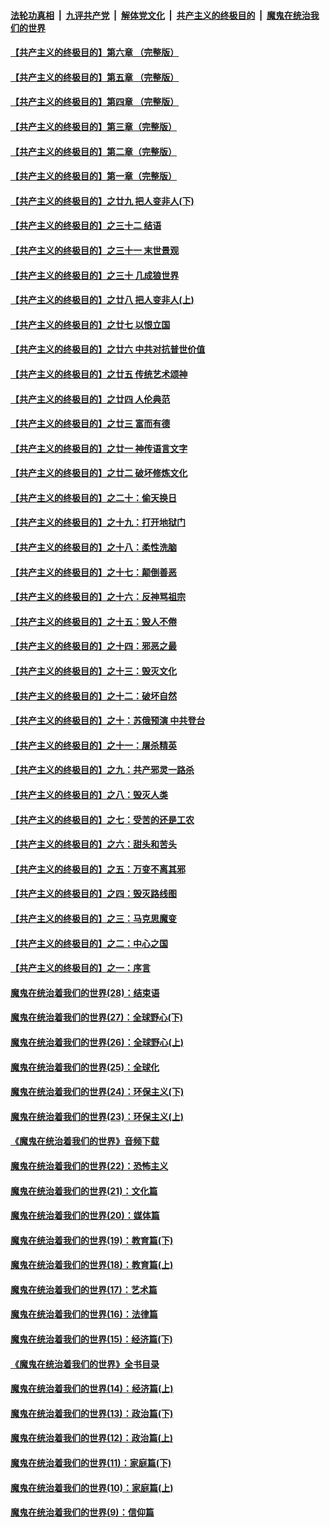 

####  [法轮功真相](../../../../basic/blob/master/README.md?t=05240401) &nbsp;|&nbsp; [九评共产党](../../../../9ping.md/blob/master/README.md?t=05240401) &nbsp;|&nbsp; [解体党文化](../../../../jtdwh.md/blob/master/README.md?t=05240401)  &nbsp;|&nbsp; [共产主义的终极目的](../../../../gczydzjmd.md/blob/master/README.md?t=05240401) &nbsp;|&nbsp; [魔鬼在统治我们的世界](../../../../mgztzwmdsj.md/blob/master/README.md?t=05240401) 

#### [【共产主义的终极目的】第六章 （完整版）](../pages/nsc422/n11428913.md?t=05240401) 

#### [【共产主义的终极目的】第五章 （完整版）](../pages/nsc422/n11428912.md?t=05240401) 

#### [【共产主义的终极目的】第四章 （完整版）](../pages/nsc422/n11428907.md?t=05240401) 

#### [【共产主义的终极目的】第三章（完整版）](../pages/nsc422/n11428848.md?t=05240401) 

#### [【共产主义的终极目的】第二章（完整版）](../pages/nsc422/n11428831.md?t=05240401) 

#### [【共产主义的终极目的】第一章（完整版）](../pages/nsc422/n11417651.md?t=05240401) 

#### [【共产主义的终极目的】之廿九 把人变非人(下)](../pages/nsc422/n11344140.md?t=05240401) 

#### [【共产主义的终极目的】之三十二 结语](../pages/nsc422/n11360535.md?t=05240401) 

#### [【共产主义的终极目的】之三十一 末世景观](../pages/nsc422/n11351129.md?t=05240401) 

#### [【共产主义的终极目的】之三十 几成狼世界](../pages/nsc422/n11348280.md?t=05240401) 

#### [【共产主义的终极目的】之廿八 把人变非人(上)](../pages/nsc422/n11340492.md?t=05240401) 

#### [【共产主义的终极目的】之廿七 以恨立国](../pages/nsc422/n11336944.md?t=05240401) 

#### [【共产主义的终极目的】之廿六 中共对抗普世价值](../pages/nsc422/n11324785.md?t=05240401) 

#### [【共产主义的终极目的】之廿五 传统艺术颂神](../pages/nsc422/n11296396.md?t=05240401) 

#### [【共产主义的终极目的】之廿四 人伦典范](../pages/nsc422/n11296397.md?t=05240401) 

#### [【共产主义的终极目的】之廿三 富而有德](../pages/nsc422/n11283598.md?t=05240401) 

#### [【共产主义的终极目的】之廿一 神传语言文字](../pages/nsc422/n11263265.md?t=05240401) 

#### [【共产主义的终极目的】之廿二 破坏修炼文化](../pages/nsc422/n11245728.md?t=05240401) 

#### [【共产主义的终极目的】之二十：偷天换日](../pages/nsc422/n11238846.md?t=05240401) 

#### [【共产主义的终极目的】之十九：打开地狱门](../pages/nsc422/n11206376.md?t=05240401) 

#### [【共产主义的终极目的】之十八：柔性洗脑](../pages/nsc422/n11199994.md?t=05240401) 

#### [【共产主义的终极目的】之十七：颠倒善恶](../pages/nsc422/n11179782.md?t=05240401) 

#### [【共产主义的终极目的】之十六：反神骂祖宗](../pages/nsc422/n11166798.md?t=05240401) 

#### [【共产主义的终极目的】之十五：毁人不倦](../pages/nsc422/n11166792.md?t=05240401) 

#### [【共产主义的终极目的】之十四：邪恶之最](../pages/nsc422/n11150249.md?t=05240401) 

#### [【共产主义的终极目的】之十三：毁灭文化](../pages/nsc422/n11135227.md?t=05240401) 

#### [【共产主义的终极目的】之十二：破坏自然](../pages/nsc422/n11135214.md?t=05240401) 

#### [【共产主义的终极目的】之十：苏俄预演 中共登台](../pages/nsc422/n11118424.md?t=05240401) 

#### [【共产主义的终极目的】之十一：屠杀精英](../pages/nsc422/n11118442.md?t=05240401) 

#### [【共产主义的终极目的】之九：共产邪灵一路杀](../pages/nsc422/n11114139.md?t=05240401) 

#### [【共产主义的终极目的】之八：毁灭人类](../pages/nsc422/n11108503.md?t=05240401) 

#### [【共产主义的终极目的】之七：受苦的还是工农](../pages/nsc422/n11101809.md?t=05240401) 

#### [【共产主义的终极目的】之六：甜头和苦头](../pages/nsc422/n11096971.md?t=05240401) 

#### [【共产主义的终极目的】之五：万变不离其邪](../pages/nsc422/n11091285.md?t=05240401) 

#### [【共产主义的终极目的】之四：毁灭路线图](../pages/nsc422/n11086284.md?t=05240401) 

#### [【共产主义的终极目的】之三：马克思魔变](../pages/nsc422/n11061941.md?t=05240401) 

#### [【共产主义的终极目的】之二：中心之国](../pages/nsc422/n11047728.md?t=05240401) 

#### [【共产主义的终极目的】之一：序言](../pages/nsc422/n11086077.md?t=05240401) 

#### [魔鬼在统治着我们的世界(28)：结束语](../pages/nsc422/n10936246.md?t=05240401) 

#### [魔鬼在统治着我们的世界(27)：全球野心(下)](../pages/nsc422/n10928319.md?t=05240401) 

#### [魔鬼在统治着我们的世界(26)：全球野心(上)](../pages/nsc422/n10900318.md?t=05240401) 

#### [魔鬼在统治着我们的世界(25)：全球化](../pages/nsc422/n10788205.md?t=05240401) 

#### [魔鬼在统治着我们的世界(24)：环保主义(下)](../pages/nsc422/n10695307.md?t=05240401) 

#### [魔鬼在统治着我们的世界(23)：环保主义(上)](../pages/nsc422/n10688613.md?t=05240401) 

#### [《魔鬼在统治着我们的世界》音频下载](../pages/nsc422/n10635553.md?t=05240401) 

#### [魔鬼在统治着我们的世界(22)：恐怖主义](../pages/nsc422/n10614727.md?t=05240401) 

#### [魔鬼在统治着我们的世界(21)：文化篇](../pages/nsc422/n10597706.md?t=05240401) 

#### [魔鬼在统治着我们的世界(20)：媒体篇](../pages/nsc422/n10586579.md?t=05240401) 

#### [魔鬼在统治着我们的世界(19)：教育篇(下)](../pages/nsc422/n10564808.md?t=05240401) 

#### [魔鬼在统治着我们的世界(18)：教育篇(上)](../pages/nsc422/n10526970.md?t=05240401) 

#### [魔鬼在统治着我们的世界(17)：艺术篇](../pages/nsc422/n10499093.md?t=05240401) 

#### [魔鬼在统治着我们的世界(16)：法律篇](../pages/nsc422/n10485969.md?t=05240401) 

#### [魔鬼在统治着我们的世界(15)：经济篇(下)](../pages/nsc422/n10469975.md?t=05240401) 

#### [《魔鬼在统治着我们的世界》全书目录](../pages/nsc422/n10464261.md?t=05240401) 

#### [魔鬼在统治着我们的世界(14)：经济篇(上)](../pages/nsc422/n10457370.md?t=05240401) 

#### [魔鬼在统治着我们的世界(13)：政治篇(下)](../pages/nsc422/n10448270.md?t=05240401) 

#### [魔鬼在统治着我们的世界(12)：政治篇(上)](../pages/nsc422/n10444576.md?t=05240401) 

#### [魔鬼在统治着我们的世界(11)：家庭篇(下)](../pages/nsc422/n10440961.md?t=05240401) 

#### [魔鬼在统治着我们的世界(10)：家庭篇(上)](../pages/nsc422/n10435448.md?t=05240401) 

#### [魔鬼在统治着我们的世界(9)：信仰篇](../pages/nsc422/n10432159.md?t=05240401) 

